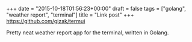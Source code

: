 +++
date = "2015-10-18T01:56:23+00:00"
draft = false
tags = ["golang", "weather report", "terminal"]
title = "Link post"
+++
https://github.com/gizak/termui

Pretty neat weather report app for the terminal, written in Golang.
